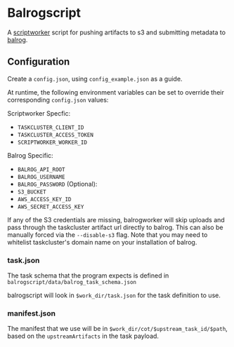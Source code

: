 # Balrogscript

A [scriptworker](https://github.com/mozilla-releng/scriptworker) script for pushing artifacts to s3 and submitting metadata to [balrog](https://wiki.mozilla.org/Balrog).

## Configuration
Create a `config.json`, using `config_example.json` as a guide.

At runtime, the following environment variables can be set to override their corresponding `config.json` values:

Scriptworker Specfic:
- `TASKCLUSTER_CLIENT_ID`
- `TASKCLUSTER_ACCESS_TOKEN`
- `SCRIPTWORKER_WORKER_ID`

Balrog Specific:
- `BALROG_API_ROOT`
- `BALROG_USERNAME`
- `BALROG_PASSWORD`
(Optional):
- `S3_BUCKET`
- `AWS_ACCESS_KEY_ID`
- `AWS_SECRET_ACCESS_KEY`

If any of the S3 credentials are missing, balrogworker will skip uploads
and pass through the taskcluster artifact url directly to balrog. This
can also be manually forced via the `--disable-s3` flag. Note that you
may need to whitelist taskcluster's domain name on your installation of
balrog.

### task.json

The task schema that the program expects is defined in `balrogscript/data/balrog_task_schema.json`

balrogscript will look in `$work_dir/task.json` for the task definition to use.

### manifest.json

The manifest that we use will be in `$work_dir/cot/$upstream_task_id/$path`, based on the `upstreamArtifacts` in the task payload.
